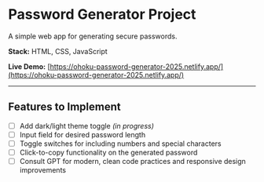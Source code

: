 # Password Generator Project

A simple web app for generating secure passwords.

**Stack:** HTML, CSS, JavaScript

**Live Demo:** [https://ohoku-password-generator-2025.netlify.app/](https://ohoku-password-generator-2025.netlify.app/)

---

## Features to Implement

- [ ] Add dark/light theme toggle *(in progress)*
- [ ] Input field for desired password length
- [ ] Toggle switches for including numbers and special characters
- [ ] Click-to-copy functionality on the generated password
- [ ] Consult GPT for modern, clean code practices and responsive design improvements